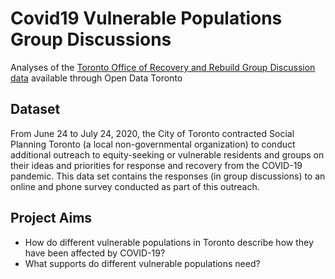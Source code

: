 # Covid19 Vulnerable Populations Group Discussions
Analyses of the [Toronto Office of Recovery and Rebuild Group Discussion data](https://open.toronto.ca/dataset/toronto-office-of-recovery-and-rebuild-group-discussion-vulnerable-populations/) available through Open Data Toronto

## Dataset
From June 24 to July 24, 2020, the City of Toronto contracted Social Planning Toronto (a local non-governmental organization) to conduct additional outreach to equity-seeking or vulnerable residents and groups on their ideas and priorities for response and recovery from the COVID-19 pandemic. This data set contains the responses (in group discussions) to an online and phone survey conducted as part of this outreach.

## Project Aims
* How do different vulnerable populations in Toronto describe how they have been affected by COVID-19?
* What supports do different vulnerable populations need?
